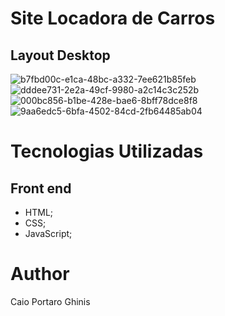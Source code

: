 # Site Locadora de Carros


## Layout Desktop
![b7fbd00c-e1ca-48bc-a332-7ee621b85feb](https://user-images.githubusercontent.com/91136688/153256306-2200694e-eb62-4258-afac-8d2dbb4ddf5e.jpg)
![dddee731-2e2a-49cf-9980-a2c14c3c252b](https://user-images.githubusercontent.com/91136688/153256316-56f2d509-61ba-430c-873b-a79e994369cf.jpg)
![000bc856-b1be-428e-bae6-8bff78dce8f8](https://user-images.githubusercontent.com/91136688/153256327-ee8d7bea-1c71-4f1a-a405-c05475715043.jpg)
![9aa6edc5-6bfa-4502-84cd-2fb64485ab04](https://user-images.githubusercontent.com/91136688/153256335-cb994b32-26a7-40b4-9712-3f2489884f72.jpg)


# Tecnologias Utilizadas

## Front end
  - HTML;
  - CSS;
  - JavaScript;
  
# Author  
Caio Portaro Ghinis
